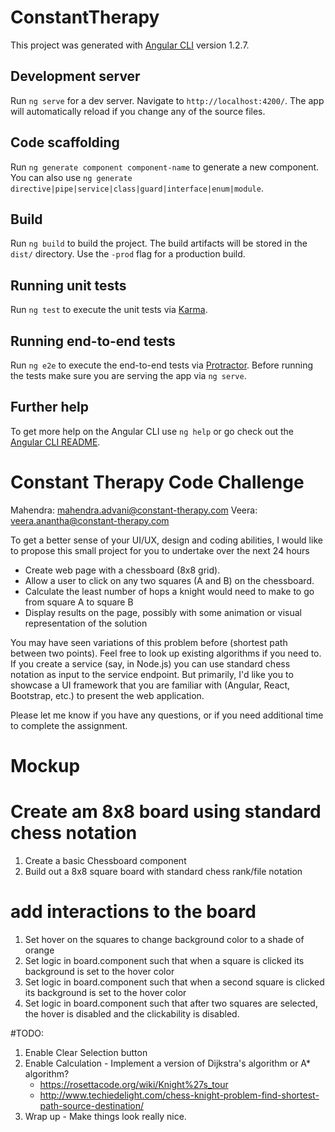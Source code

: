 # ConstantTherapy

This project was generated with [Angular CLI](https://github.com/angular/angular-cli) version 1.2.7.

## Development server

Run `ng serve` for a dev server. Navigate to `http://localhost:4200/`. The app will automatically reload if you change any of the source files.

## Code scaffolding

Run `ng generate component component-name` to generate a new component. You can also use `ng generate directive|pipe|service|class|guard|interface|enum|module`.

## Build

Run `ng build` to build the project. The build artifacts will be stored in the `dist/` directory. Use the `-prod` flag for a production build.

## Running unit tests

Run `ng test` to execute the unit tests via [Karma](https://karma-runner.github.io).

## Running end-to-end tests

Run `ng e2e` to execute the end-to-end tests via [Protractor](http://www.protractortest.org/).
Before running the tests make sure you are serving the app via `ng serve`.

## Further help

To get more help on the Angular CLI use `ng help` or go check out the [Angular CLI README](https://github.com/angular/angular-cli/blob/master/README.md).


# Constant Therapy Code Challenge
Mahendra: mahendra.advani@constant-therapy.com
Veera: veera.anantha@constant-therapy.com

To get a better sense of your UI/UX, design and coding abilities, 
I would like to propose this small project for you to undertake over the next 24 hours 
 
- Create web page with a chessboard (8x8 grid). 
- Allow a user to click on any two squares (A and B) on the chessboard.
- Calculate the least number of hops a knight would need to make to go from square A to square B
- Display results on the page, possibly with some animation or visual representation of the solution
 
You may have seen variations of this problem before (shortest path between two points). 
Feel free to look up existing algorithms if you need to. If you create a service 
(say, in Node.js) you can use standard chess notation as input to the service endpoint. 
But primarily, I'd like you to showcase a UI framework that you are familiar with 
(Angular, React, Bootstrap, etc.) to present the web application.
 
Please let me know if you have any questions, or if you need additional time to complete the assignment.
 
# Mockup


# Create am 8x8 board using standard chess notation
1. Create a basic Chessboard component
2. Build out a 8x8 square board with standard chess rank/file notation
 
# add interactions to the board
1. Set hover on the squares to change background color to a shade of orange
2. Set logic in board.component such that when a square is clicked its background is set to the hover color
3. Set logic in board.component such that when a second square is clicked its background is set to the hover color
4. Set logic in board.component such that after two squares are selected, the hover is disabled and the clickability is disabled.

#TODO:
1. Enable Clear Selection button
2. Enable Calculation - Implement a version of Dijkstra's algorithm or A* algorithm?
   * https://rosettacode.org/wiki/Knight%27s_tour
   * http://www.techiedelight.com/chess-knight-problem-find-shortest-path-source-destination/
3. Wrap up - Make things look really nice.
